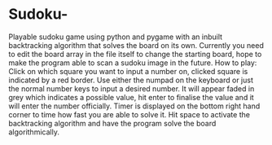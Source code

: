 # Sudoku-
Playable sudoku game using python and pygame with an inbuilt backtracking algorithm that solves the board on its own. Currently you need to edit the board array 
in the file itself to change the starting board, hope to make the program able to scan a sudoku image in the future.
How to play:
Click on which square you want to input a number on, clicked square is indicated by a red border.
Use either the numpad on the keyboard or just the normal number keys to input a desired number. It will appear faded in grey which indicates a possible value, 
hit enter to finalise the value and it will enter the number officially. Timer is displayed on the bottom right hand corner to time how fast you are able to solve 
it.
Hit space to activate the backtracking algorithm and have the program solve the board algorithmically.
